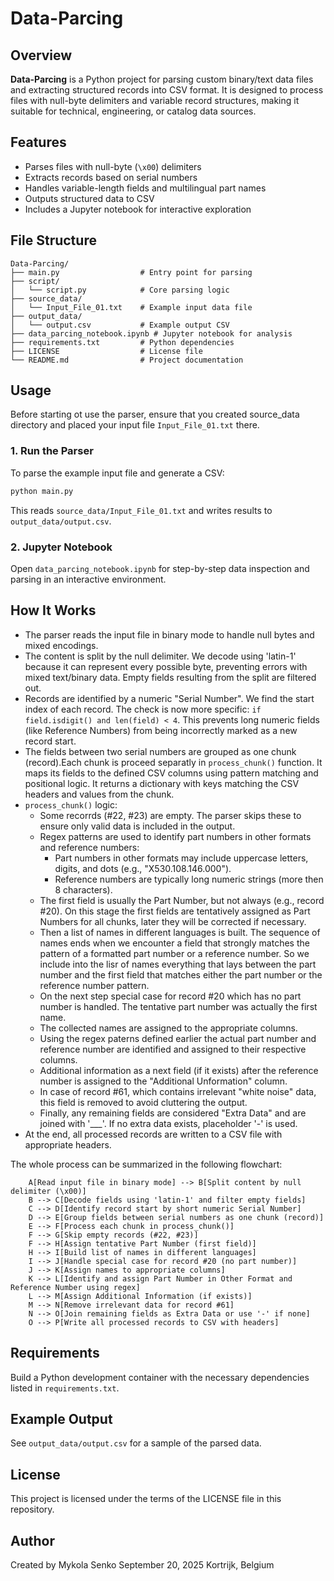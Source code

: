 # Data-Parcing

## Overview

**Data-Parcing** is a Python project for parsing custom binary/text data files and extracting structured records into CSV format. It is designed to process files with null-byte delimiters and variable record structures, making it suitable for technical, engineering, or catalog data sources.

## Features
- Parses files with null-byte (`\x00`) delimiters
- Extracts records based on serial numbers
- Handles variable-length fields and multilingual part names
- Outputs structured data to CSV
- Includes a Jupyter notebook for interactive exploration

## File Structure
```
Data-Parcing/
├── main.py                  # Entry point for parsing
├── script/
│   └── script.py            # Core parsing logic
├── source_data/
│   └── Input_File_01.txt    # Example input data file
├── output_data/
│   └── output.csv           # Example output CSV
├── data_parcing_notebook.ipynb # Jupyter notebook for analysis
├── requirements.txt         # Python dependencies
├── LICENSE                  # License file
└── README.md                # Project documentation
```

## Usage
Before starting ot use the parser, ensure that you created source_data directory and placed your input file `Input_File_01.txt` there.

### 1. Run the Parser
To parse the example input file and generate a CSV:
```bash
python main.py
```
This reads `source_data/Input_File_01.txt` and writes results to `output_data/output.csv`.

### 2. Jupyter Notebook
Open `data_parcing_notebook.ipynb` for step-by-step data inspection and parsing in an interactive environment.

## How It Works
- The parser reads the input file in binary mode to handle null bytes and mixed encodings.
- The content is split by the null delimiter. We decode using 'latin-1' because it can represent every possible byte, preventing errors with mixed text/binary data. Empty fields resulting from the split are filtered out.
- Records are identified by a numeric "Serial Number". We find the start index of each record. The check is now more specific: `if field.isdigit() and len(field) < 4`. This prevents long numeric fields (like Reference Numbers) from being incorrectly marked as a new record start.
- The fields between two serial numbers are grouped as one chunk (record).Each chunk is proceed separatly in `process_chunk()` function. It maps its fields to the defined CSV columns using pattern matching and positional logic. It returns a dictionary with keys matching the CSV headers and values from the chunk.
- `process_chunk()` logic:
    - Some recorrds (#22, #23) are empty. The parser skips these to ensure only valid data is included in the output.
    - Regex patterns are used to identify part numbers in other formats and reference numbers:
        - Part numbers in other formats may include uppercase letters, digits, and dots (e.g., "X530.108.146.000").
        - Reference numbers are typically long numeric strings (more then 8 characters).
    - The first field is usually the Part Number, but not always (e.g., record #20). On this stage the first fields are tentatively assigned as Part Numbers for all chunks, later they will be corrected if necessary.
    - Then a list of names in different languages is built. The sequence of names ends when we encounter a field that strongly matches the pattern of a formatted part number or a reference number. So we include into the lisr of names everything that lays between the part number and the first field that matches either the part number or the reference number pattern.
    - On the next step special case for record #20 which has no part number is handled. The tentative part number was actually the first name.
    - The collected names are assigned to the appropriate columns.
    - Using the regex paterns defined earlier the actual part number and reference number are identified and assigned to their respective columns.
    - Additional information as a next field (if it exists) after the reference number is assigned to the "Additional Unformation" column.
    - In case of record #61, which contains irrelevant "white noise" data, this field is removed to avoid cluttering the output.
    - Finally, any remaining fields are considered "Extra Data" and are joined with '___'. If no extra data exists, placeholder '-' is used.
- At the end, all processed records are written to a CSV file with appropriate headers.

The whole process can be summarized in the following flowchart:
```flowchart TD
    A[Read input file in binary mode] --> B[Split content by null delimiter (\x00)]
    B --> C[Decode fields using 'latin-1' and filter empty fields]
    C --> D[Identify record start by short numeric Serial Number]
    D --> E[Group fields between serial numbers as one chunk (record)]
    E --> F[Process each chunk in process_chunk()]
    F --> G[Skip empty records (#22, #23)]
    F --> H[Assign tentative Part Number (first field)]
    H --> I[Build list of names in different languages]
    I --> J[Handle special case for record #20 (no part number)]
    J --> K[Assign names to appropriate columns]
    K --> L[Identify and assign Part Number in Other Format and Reference Number using regex]
    L --> M[Assign Additional Information (if exists)]
    M --> N[Remove irrelevant data for record #61]
    N --> O[Join remaining fields as Extra Data or use '-' if none]
    O --> P[Write all processed records to CSV with headers]
```

## Requirements
Build a Python development container with the necessary dependencies listed in `requirements.txt`.

## Example Output
See `output_data/output.csv` for a sample of the parsed data.

## License
This project is licensed under the terms of the LICENSE file in this repository.

## Author
Created by Mykola Senko
September 20, 2025
Kortrijk, Belgium